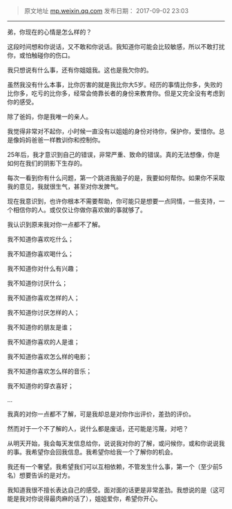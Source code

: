 > 原文地址 [mp.weixin.qq.com](https://mp.weixin.qq.com/s?__biz=MzIwMzA5NTI3NQ==&mid=2649902394&idx=1&sn=346c5306c22810fd8df0040971fafc44&chksm=8ed240beb9a5c9a8ab90c86f738491d3fc974b032aa66a58be68ef113c9c85413bdff30e850d&scene=21#wechat_redirect)
> 发布日期： 2017-09-02 23:03
---

弟，你现在的心情是怎么样的？

  

这段时间想和你说话，又不敢和你说话。我知道你可能会比较敏感，所以不敢打扰你，或怕触碰你的伤口。  

  

我只想说有什么事，还有你姐姐我。这也是我欠你的。

  

虽然我没有什么本事，比你厉害的就是我比你大5岁。经历的事情比你多，失败的比你多，吃亏的比你多，经常会倚靠长者的身份来教育你。但是又完全没有考虑到你的感受。

  

除了爸妈，你是我唯一的亲人。

  

我觉得非常对不起你，小时候一直没有以姐姐的身份对待你，保护你，爱惜你。总是像妈妈爸爸一样教训你和控制你。

  

25年后，我才意识到自己的错误，非常严重、致命的错误。真的无法想像，你是如何在我们的阴影下生存的。

  

每次一看到你有什么问题，第一个跳进我脑子的是，我要如何帮你。如果你不采取我的意见，我就很生气，甚至对你发脾气。

  

现在我意识到，也许你根本不需要帮助，你可能只是想要一点同情，一些支持，一个相信你的人。或仅仅让你做你喜欢做的事就够了。

  

我认识到原来我对你一点都不了解。

  

我不知道你喜欢吃什么；

我不知道你喜欢喝什么；

我不知道你对什么有兴趣；

我不知道你讨厌什么；

我不知道你喜欢怎样的人；

我不知道你讨厌怎样的人；  

我不知道你的朋友是谁；

我不知道你喜欢的人是谁；

我不知道你喜欢怎么样的电影；

我不知道你喜欢怎么样的音乐；

我不知道你的穿衣喜好；

...

  

我真的对你一点都不了解，可是我却总是对你作出评价，差劲的评价。

  

然而对于一个不了解的人，说什么都是废话，还可能是污蔑，对吧？  

  

从明天开始，我会每天发信息给你，说说我对你的了解，或问候你，或和你说说我的事。我希望你会回我信息。我希望你给我一个了解你的机会。

  

我还有一个奢望。我希望我们可以互相依赖，不管发生什么事，第一个（至少前5名）想要告诉的是对方。

  

我知道我很不擅长表达自己的感受。面对面的话更是非常差劲。我想说的是（这可能是我对你说得最肉麻的话了），姐姐爱你，希望你开心。
